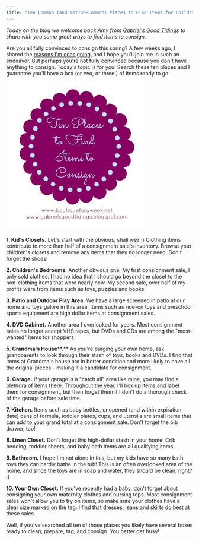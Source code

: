 ```yaml
---
title: "Ten Common (and Not-So-Common) Places to Find Items for Children's Consignment Sales"
---
```


_Today on the blog we welcome back Amy from [Gabriel's Good Tidings](http://gabrielsgoodtidings.blogspot.com/) to share with you some great ways to find items to consign._

Are you all fully convinced to consign this spring? A few weeks ago, I shared the [reasons I'm consigning](/10-reasons-im-consigning-this-spring/), and I hope you'll join me in such an endeavor. But perhaps you're not fully convinced because you don't have anything to consign. Today's topic is for you! Search these ten places and I guarantee you'll have a box (or two, or three!) of items ready to go.

![](/img/blog/Ten-places-to-find.jpg)

**1\. Kid's Closets.** Let's start with the obvious, shall we? :) Clothing items contribute to more than half of a consignment sale's inventory. Browse your children's closets and remove any items that they no longer need. Don't forget the shoes!

**2\. Children's Bedrooms.** Another obvious one. My first consignment sale, I only sold clothes. I had no idea that I should go beyond the closet to the non-clothing items that were nearly new. My second sale, over half of my profits were from items such as toys, puzzles and books.

**3\. Patio and Outdoor Play Area.** We have a large screened in patio at our home and toys galore in this area. Items such as ride-on toys and preschool sports equipment are high dollar items at consignment sales.

**4\. DVD Cabinet.** Another area I overlooked for years. Most consignment sales no longer accept VHS tapes, but DVDs and CDs are among the "most-wanted" items for shoppers.

**5\. Grandma's House****.** As you're purging your own home, ask grandparents to look through their stash of toys, books and DVDs. I find that items at Grandma's house are in better condition and more likely to have all the original pieces - making it a candidate for consignment.

**6\. Garage.** If your garage is a "catch all" area like mine, you may find a plethora of items there. Throughout the year, I'll box up items and label them for consignment, but then forget them if I don't do a thorough check of the garage before sale time.

**7\. Kitchen.** Items such as baby bottles, unopened (and within expiration date) cans of formula, toddler plates, cups, and utensils are small items that can add to your grand total at a consignment sale. Don't forget the bib drawer, too!

**8\. Linen Closet.** Don't forget this high-dollar stash in your home! Crib bedding, toddler sheets, and baby bath items are all qualifying items.

**9\. Bathroom.** I hope I'm not alone in this, but my kids have so many bath toys they can hardly bathe in the tub! This is an often overlooked area of the home, and since the toys are in soap and water, they should be clean, right? :)

**10\. Your Own Closet.** If you've recently had a baby, don't forget about consigning your own maternity clothes and nursing tops. Most consignment sales won't allow you to try on items, so make sure your clothes have a clear size marked on the tag. I find that dresses, jeans and skirts do best at these sales.

Well, if you've searched all ten of those places you likely have several boxes ready to clean, prepare, tag, and consign. You better get busy!
